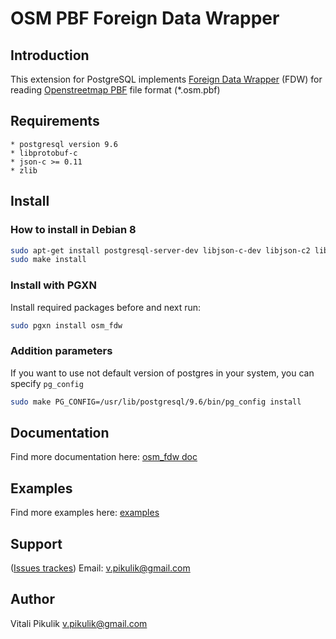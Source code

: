 # OSM PBF Foreign Data Wrapper

## Introduction

This extension for PostgreSQL implements [Foreign Data Wrapper](https://wiki.postgresql.org/wiki/Foreign_data_wrappers "Openstreetmap pbf foreign data wrapper") (FDW) for reading [Openstreetmap PBF](http://wiki.openstreetmap.org/wiki/PBF_Format "Openstreetmap PBF") file format (*.osm.pbf)

## Requirements

    * postgresql version 9.6
    * libprotobuf-c
    * json-c >= 0.11
    * zlib

## Install

### How to install in Debian 8

```bash
sudo apt-get install postgresql-server-dev libjson-c-dev libjson-c2 libprotobuf-c-dev libprotobuf-c-compiler libprotobuf-c1 zlib1g-dev zlib1g
sudo make install
```

### Install with PGXN

Install required packages before and next run:
```bash
sudo pgxn install osm_fdw
```

### Addition parameters
If you want to use not default version of postgres in your system, you can specify `pg_config`
```bash
sudo make PG_CONFIG=/usr/lib/postgresql/9.6/bin/pg_config install
```

## Documentation
Find more documentation here: [osm_fdw doc](https://github.com/vpikulik/postgres_osm_pbf_fdw/blob/master/doc/osm_fdw.md "Openstreetmap foreign data wrapper documentation")

## Examples
Find more examples here: [examples](https://github.com/vpikulik/postgres_osm_pbf_fdw/tree/master/examples "Openstreetmap foreign data wrapper examples")

## Support
([Issues trackes](https://github.com/vpikulik/postgres_osm_pbf_fdw/issues "Issues tracker"))
Email: v.pikulik@gmail.com

## Author
Vitali Pikulik <v.pikulik@gmail.com>
